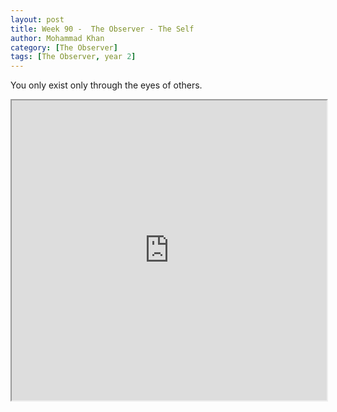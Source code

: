 ```yaml
---
layout: post
title: Week 90 -  The Observer - The Self
author: Mohammad Khan
category: [The Observer]
tags: [The Observer, year 2]
---
```

You only exist only through the eyes of others.

<iframe src="https://drive.google.com/file/d/14AMD9VdUMAC97rXmwiKbixRc82NHzeU7/preview" width="100%" height="480" allow="autoplay"></iframe>